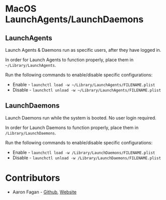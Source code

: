 # MacOS LaunchAgents/LaunchDaemons

## LaunchAgents
Launch Agents & Daemons run as specific users, after they have logged in.

In order for Launch Agents to function properly, place them in `~/Library/LaunchAgents`.

Run the following commands to enable/disable specific configurations:

- Enable - `launchctl load -w ~/Library/LaunchAgents/FILENAME.plist`
- Disable - `launchctl unload -w ~/Library/LaunchAgents/FILENAME.plist`

## LaunchDaemons
Launch Daemons run while the system is booted. No user login required.

In order for Launch Daemons to function properly, place them in `/Library/LaunchDaemons`.

Run the following commands to enable/disable specific configurations:

- Enable - `launchctl load -w /Library/LaunchDaemons/FILENAME.plist`
- Disable - `launchctl unload -w /Library/LaunchDaemons/FILENAME.plist`


# Contributors

* Aaron Fagan - [Github](https://github.com/aaronfagan), [Website](https://www.aaronfagan.ca/)